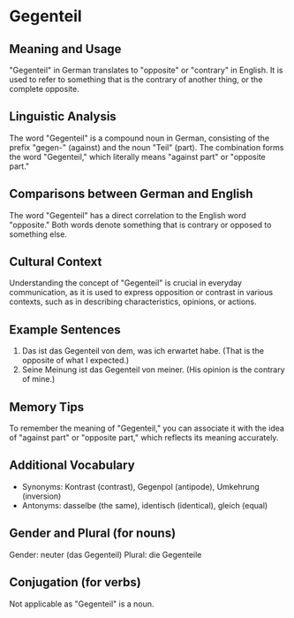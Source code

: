 # Gegenteil
## Meaning and Usage
"Gegenteil" in German translates to "opposite" or "contrary" in English. It is used to refer to something that is the contrary of another thing, or the complete opposite.

## Linguistic Analysis
The word "Gegenteil" is a compound noun in German, consisting of the prefix "gegen-" (against) and the noun "Teil" (part). The combination forms the word "Gegenteil," which literally means "against part" or "opposite part."

## Comparisons between German and English
The word "Gegenteil" has a direct correlation to the English word "opposite." Both words denote something that is contrary or opposed to something else.

## Cultural Context
Understanding the concept of "Gegenteil" is crucial in everyday communication, as it is used to express opposition or contrast in various contexts, such as in describing characteristics, opinions, or actions.

## Example Sentences
1. Das ist das Gegenteil von dem, was ich erwartet habe. (That is the opposite of what I expected.)
2. Seine Meinung ist das Gegenteil von meiner. (His opinion is the contrary of mine.)

## Memory Tips
To remember the meaning of "Gegenteil," you can associate it with the idea of "against part" or "opposite part," which reflects its meaning accurately.

## Additional Vocabulary
- Synonyms: Kontrast (contrast), Gegenpol (antipode), Umkehrung (inversion)
- Antonyms: dasselbe (the same), identisch (identical), gleich (equal)

## Gender and Plural (for nouns)
Gender: neuter (das Gegenteil)
Plural: die Gegenteile

## Conjugation (for verbs)
Not applicable as "Gegenteil" is a noun.